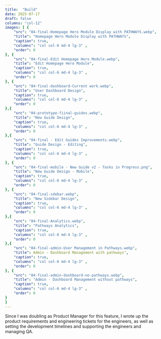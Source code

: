```yaml
---
title:  "Build"
date: 2025-07-17
draft: false
columns: "col-12"
images: [ {
    "src": "04-final-Homepage Hero Module Display with PATHWAYS.webp",
    "title": "Homepage Hero Module Display with PATHWAYS",
    "caption": true,
    "columns": "col col-6 md-4 lg-3" ,
    "order": 0
}, {
    "src": "04-final-Edit Homepage Hero Module.webp",
    "title": "Edit Homepage Hero Module",
    "caption": true,
    "columns": "col col-6 md-4 lg-3" ,
    "order": 0
}, {
    "src": "04-final-dashboard-Current work.webp",
    "title": "User Dashboard Design",
    "caption": true,
    "columns": "col col-6 md-4 lg-3" ,
    "order": 0
},{
    "src": "04-prototype-fiinal-guides.webp",
    "title": "New Guide Design",
    "caption": true,
    "columns": "col col-6 md-4 lg-3" ,
    "order": 0
},{
    "src": "04-final - Edit Guides Improvements.webp",
    "title": "Guide Design - Editing",
    "caption": true,
    "columns": "col col-6 md-4 lg-3" ,
    "order": 0
}, {
    "src": "04-final-mobile - New Guide v2 - Tasks in Progress.png",
    "title": "New Guide Design - Mobile",
    "caption": true,
    "columns": "col col-6 md-4 lg-3" ,
    "order": 0
}, {
    "src": "04-final-sdebar.webp",
    "title": "New Sidebar Design",
    "caption": true,
    "columns": "col col-6 md-4 lg-3" ,
    "order": 0
},{
    "src": "04-final-Analytics.webp",
    "title": "Pathways Analytics",
    "caption": true,
    "columns": "col col-6 md-4 lg-3" ,
    "order": 0
},{
    "src": "04-final-admin-User Management in Pathways.webp",
    "title": Admin - Dashboard Management with pathways",
    "caption": true,
    "columns": "col col-6 md-4 lg-3" ,
    "order": 0
}, {
    "src": "04-final-admin-dashboard-no-pathways.webp",
    "title": "Admin - Dashboard Management without pathways",
    "caption": true,
    "columns": "col col-6 md-4 lg-3" ,
    "order": 0
}
]
---
```

Since I was doubling as Product Manager for this feature, I wrote up the product requirements and engineering tickets for the engineers, as well as setting the development timelines and supporting the engineers and managing QA.